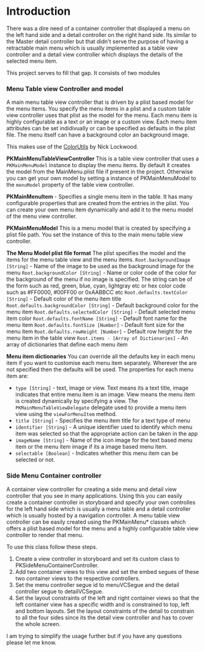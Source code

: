 # Introduction
There was a dire need of a container controller that displayed a menu on the left hand side and a detail controller on the right hand side.  Its similar to the Master detail controller but that didn't serve the purpose of having a retractable main menu which is usually implemented as a table view controller and a detail view controller which displays the details of the selected menu item. 

This project serves to fill that gap. It consists of two modules

### Menu Table view Controller and model ###
A main menu table view controller that is driven by a plist based model for the menu items. You specify the menu items in a plist and a custom table view controller uses that plist as the model for the menu. Each menu item is highly configurable as a text or an image or a custom view. Each menu item attributes can be set indidivually or can be specified as defaults in the plist file. The menu itself can have a background color an background image.

This makes use of the [ColorUtils](http://github.com/nicklockwood/ColorUtils) by Nick Lockwood.

**PKMainMenuTableViewController**
This is a table view controller that uses a `PKMainMenuModel` instance to display the menu items. By default it creates the model from the MainMenu.plist file if present in the project. Otherwise you can get your own model by setting a instance of PKMainMenuModel to the `menuModel` property of the table view controller.

**PKMainMenuItem** - Specifies a single menu item in the table. It has many configurable properties that are created from the entries in the plist. You can create your own menu item dynamically and add it to the menu model of the menu view controller.

**PKMainMenuModel**
This is a menu model that is created by specifying a plist file path. You set the instance of this to the main menu table view controller.

**The Menu Model plist file format**
The plist specifies the model and the items for the menu table view and the menu items.
`Root.backgroundImage [String]` - Name of the image to be used as the background image for the menu
`Root.backgroundColor [String]` - Name or color code of the color for the background of the menu if no image is specified. The string can be of the form such as red, green, blue, cyan, lightgray etc or hex color code such as #FF0000, #00FF00 or 0xAABBCC etc
`Root.defaults.textColor [String]` - Default color of the menu item title
`Root.defaults.backgroundColor [String]` - Default background color for the menu item
`Root.defaults.selectedColor [String]` - Default selected menu item color
`Root.defaults.fontName [String]` - Default font name for the menu item
`Root.defaults.fontSize [Number]` - Default font size for the menu item
`Root.defaults.rowHeight [Number]` - Default row height for the menu item in the table view    `Root.items - [Array of Dictionaries]` - An array of dictionaries that define each menu item

**Menu item dictionaries**
You can override all the defaults key in each menu item if you want to customise each menu item separately. Wherever the are not specified then the defaults will be used. The properties for each menu item are:

 - `type [String]` - text, image or view. Text means its a text title, image indicates that entire menu item is an image. View means the menu item is created dynamically by specifying a view. The `PKMainMenuTableViewDelegate` delegate used to provide a menu item view using the `viewForMenuItem` method.
 - `title [String]` - Specifies the menu item title for a text type of menu
 - `identifier [String]` - A unique identifier used to identify which menu item was selected so that the appropriate action can be taken in the app
 - `imageName [String]` - Name of the icon image for the text based menu item or the menu item image if its a image based menu item.
 - `selectable [Boolean]` - Indicates whether this menu item can be selected or not.

### Side Menu Container controller ###
A container view controller for creating a side menu and detail view controller that you see in many applications. Using this you can easily create a container controller in storyboard and specify your own controlles for the left hand side which is usually a menu table and a detail controller which is usually hosted by a navigation controller. 
A menu table view controller can be easily created using the PKMainMenu* classes which offers a plist based model for the menu and a highly configurable table view controller to render that menu.

To use this class follow these steps.

 1. Create a view controller in storyboard and set its custom class to
    PKSideMenuContainerController.
 2. Add two container views to this view and set the embed segues of
    these two container views to the respective controllers.
 3. Set the menu controller segue id to menuVCSegue and the detail
    controller segue to detailVCSegue.
 4. Set the layout constraints of the left and right container views so that the left container view has a specific width and is constrained to top, left and bottom layouts. Set the layout constraints of the detail to constrain to all the four sides since its the detail view controller and has to cover the whole screen.

I am trying to simplify the usage further but if you have any questions please let me know.
